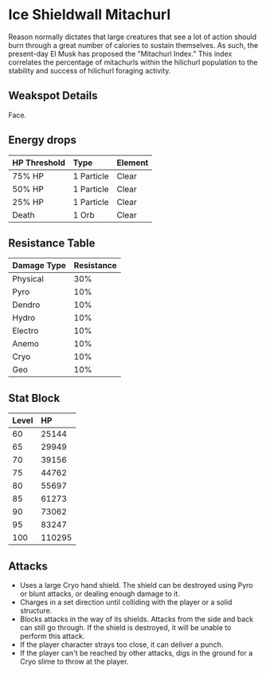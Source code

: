 # Ice Shieldwall Mitachurl

Reason normally dictates that large creatures that see a lot of action should burn through a great number of calories to sustain themselves. As such, the present-day El Musk has proposed the "Mitachurl Index." This index correlates the percentage of mitachurls within the hilichurl population to the stability and success of hilichurl foraging activity.

## Weakspot Details

Face.

## Energy drops

| HP Threshold | Type       | Element |
| :----------- | :--------- | :------ |
| 75% HP       | 1 Particle | Clear  |
| 50% HP       | 1 Particle | Clear  |
| 25% HP       | 1 Particle | Clear  |
| Death        | 1 Orb      | Clear  |

## Resistance Table

| Damage Type | Resistance |
| :---------- | :--------- |
| Physical    | 30%        |
| Pyro        | 10%        |
| Dendro      | 10%        |
| Hydro       | 10%        |
| Electro     | 10%        |
| Anemo       | 10%        |
| Cryo        | 10%        |
| Geo         | 10%        |

## Stat Block

| Level | HP     |
| :---- | :----- |
| 60    | 25144  |
| 65    | 29949  |
| 70    | 39156  |
| 75    | 44762  |
| 80    | 55697  |
| 85    | 61273  |
| 90    | 73062  |
| 95    | 83247  |
| 100   | 110295 |

## Attacks

* Uses a large Cryo hand shield. The shield can be destroyed using Pyro or blunt attacks, or dealing enough damage to it.
* Charges in a set direction until colliding with the player or a solid structure.
* Blocks attacks in the way of its shields. Attacks from the side and back can still go through. If the shield is destroyed, it will be unable to perform this attack.
* If the player character strays too close, it can deliver a punch.
* If the player can't be reached by other attacks, digs in the ground for a Cryo slime to throw at the player.